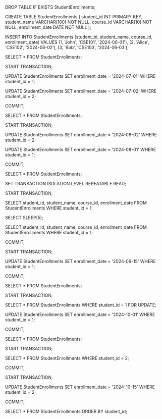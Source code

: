DROP TABLE IF EXISTS StudentEnrollments;

CREATE TABLE StudentEnrollments (
    student_id INT PRIMARY KEY,
    student_name VARCHAR(100) NOT NULL,
    course_id VARCHAR(10) NOT NULL,
    enrollment_date DATE NOT NULL
);

INSERT INTO StudentEnrollments (student_id, student_name, course_id, enrollment_date)
VALUES 
(1, 'John', 'CSE101', '2024-06-01'),
(2, 'Alice', 'CSE102', '2024-06-02'),
(3, 'Bob', 'CSE103', '2024-06-03');

SELECT * FROM StudentEnrollments;

START TRANSACTION;

UPDATE StudentEnrollments 
SET enrollment_date = '2024-07-01' 
WHERE student_id = 1;

UPDATE StudentEnrollments 
SET enrollment_date = '2024-07-02' 
WHERE student_id = 2;

COMMIT;

SELECT * FROM StudentEnrollments;

START TRANSACTION;

UPDATE StudentEnrollments 
SET enrollment_date = '2024-08-02' 
WHERE student_id = 2;

UPDATE StudentEnrollments 
SET enrollment_date = '2024-08-01' 
WHERE student_id = 1;

COMMIT;

SELECT * FROM StudentEnrollments;

SET TRANSACTION ISOLATION LEVEL REPEATABLE READ;

START TRANSACTION;

SELECT student_id, student_name, course_id, enrollment_date 
FROM StudentEnrollments 
WHERE student_id = 1;

SELECT SLEEP(5);

SELECT student_id, student_name, course_id, enrollment_date 
FROM StudentEnrollments 
WHERE student_id = 1;

COMMIT;

START TRANSACTION;

UPDATE StudentEnrollments 
SET enrollment_date = '2024-09-15' 
WHERE student_id = 1;

COMMIT;

SELECT * FROM StudentEnrollments;

START TRANSACTION;

SELECT * FROM StudentEnrollments 
WHERE student_id = 1 
FOR UPDATE;

UPDATE StudentEnrollments 
SET enrollment_date = '2024-10-01' 
WHERE student_id = 1;

COMMIT;

SELECT * FROM StudentEnrollments;

START TRANSACTION;

SELECT * FROM StudentEnrollments 
WHERE student_id = 2;

COMMIT;

START TRANSACTION;

UPDATE StudentEnrollments 
SET enrollment_date = '2024-10-15' 
WHERE student_id = 2;

COMMIT;

SELECT * FROM StudentEnrollments ORDER BY student_id;
